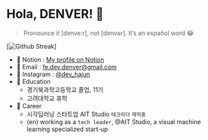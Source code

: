 # Hola, DENVER! 👋

> Pronounce it [denve:r], not [denvər]. It’s an español word 😂

[![Github Streak](https://github-readme-streak-stats.herokuapp.com/?user=hajun-myoung)]

- 📝 Notion : [My profile on Notion](https://fe-dev-denver.notion.site/Hola-DENVER-e58b3ac4e5e9464ea7ef537957a2e4ad)
- 📧 Email : [fe.dev.denver@gmail.com](mailto:fe.dev.denver@gmail.com)
- 🌌 Instagram : [@dev_hajun](https://www.instagram.com/dev_hajun/)
- 🏫 Education
  - 경기북과학고등학교 졸업, 11기
  - 고려대학교 휴학
- 💼 Career
  - 시각딥러닝 스타트업 AIT Studio `테크리더` `재직중`
  - (en) working as a `tech leader`, @AIT Studio, a visual machine learning specialized start-up
